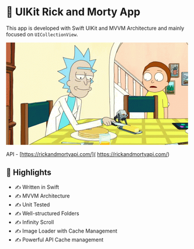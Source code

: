 #  UIKit Rick and Morty App

This app is developed with Swift UIKit and MVVM Architecture and mainly focused
on `UICollectionView`.

![Rick and Mory](media/rm.gif)

API - [https://rickandmortyapi.com/]( https://rickandmortyapi.com/)

## 🚀 Highlights

- ✍️ Written in Swift
- ✍️ MVVM Architecture
- ✍️ Unit Tested
- ✍️ Well-structured Folders
- ✍️ Infinity Scroll
- ✍️ Image Loader with Cache Management
- ✍️ Powerful API Cache management
